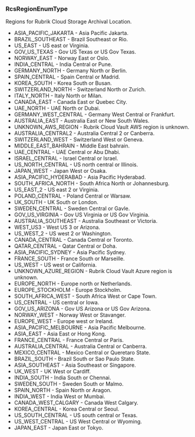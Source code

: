 ### RcsRegionEnumType
Regions for Rubrik Cloud Storage Archival Location.

- ASIA_PACIFIC_JAKARTA - Asia Pacific Jakarta.
- BRAZIL_SOUTHEAST - Brazil Southeast or Rio.
- US_EAST - US east or Virginia.
- GOV_US_TEXAS - Gov US Texas or US Gov Texas.
- NORWAY_EAST - Norway East or Oslo.
- INDIA_CENTRAL - India Central or Pune.
- GERMANY_NORTH - Germany North or Berlin.
- SPAIN_CENTRAL - Spain Central or Madrid.
- KOREA_SOUTH - Korea South or Busan.
- SWITZERLAND_NORTH - Switzerland North or Zurich.
- ITALY_NORTH - Italy North or Milan.
- CANADA_EAST - Canada East or Quebec City.
- UAE_NORTH - UAE North or Dubai.
- GERMANY_WEST_CENTRAL - Germany West Central or Frankfurt.
- AUSTRALIA_EAST - Australia East or New South Wales.
- UNKNOWN_AWS_REGION - Rubrik Cloud Vault AWS region is unknown.
- AUSTRALIA_CENTRAL2 - Australia Central 2 or Canberra.
- SWITZERLAND_WEST - Switzerland West or Geneva.
- MIDDLE_EAST_BAHRAIN - Middle East bahrain.
- UAE_CENTRAL - UAE Central or Abu Dhabi.
- ISRAEL_CENTRAL - Israel Central or Israel.
- US_NORTH_CENTRAL - US north central or Illinois.
- JAPAN_WEST - Japan West or Osaka.
- ASIA_PACIFIC_HYDERABAD - Asia Pacific Hyderabad.
- SOUTH_AFRICA_NORTH - South Africa North or Johannesburg.
- US_EAST_2 - US east 2 or Virginia.
- POLAND_CENTRAL - Poland Central or Warsaw.
- UK_SOUTH - UK South or London.
- SWEDEN_CENTRAL - Sweden Central or Gavle.
- GOV_US_VIRGINIA - Gov US Virginia or US Gov Virginia.
- AUSTRALIA_SOUTHEAST - Australia Southeast or Victoria.
- WEST_US3 - West US 3 or Arizona.
- US_WEST_2 - US west 2 or Washington.
- CANADA_CENTRAL - Canada Central or Toronto.
- QATAR_CENTRAL - Qatar Central or Doha.
- ASIA_PACIFIC_SYDNEY - Asia Pacific Sydney.
- FRANCE_SOUTH - France South or Marseille.
- US_WEST - US west or California.
- UNKNOWN_AZURE_REGION - Rubrik Cloud Vault Azure region is unknown.
- EUROPE_NORTH - Europe north or Netherlands.
- EUROPE_STOCKHOLM - Europe Stockholm.
- SOUTH_AFRICA_WEST - South Africa West or Cape Town.
- US_CENTRAL - US central or Iowa.
- GOV_US_ARIZONA - Gov US Arizona or US Gov Arizona.
- NORWAY_WEST - Norway West or Stavanger.
- EUROPE_WEST - Europe west or Ireland.
- ASIA_PACIFIC_MELBOURNE - Asia Pacific Melbourne.
- ASIA_EAST - Asia East or Hong Kong.
- FRANCE_CENTRAL - France Central or Paris.
- AUSTRALIA_CENTRAL - Australia Central or Canberra.
- MEXICO_CENTRAL - Mexico Central or Queretaro State.
- BRAZIL_SOUTH - Brazil South or Sao Paulo State.
- ASIA_SOUTHEAST - Asia Southeast or Singapore.
- UK_WEST - UK West or Cardiff.
- INDIA_SOUTH - India South or Chennai.
- SWEDEN_SOUTH - Sweden South or Malmo.
- SPAIN_NORTH - Spain North or Aragon.
- INDIA_WEST - India West or Mumbai.
- CANADA_WEST_CALGARY - Canada West Calgary.
- KOREA_CENTRAL - Korea Central or Seoul.
- US_SOUTH_CENTRAL - US south central or Texas.
- US_WEST_CENTRAL - US West Central or Wyoming.
- JAPAN_EAST - Japan East or Tokyo.

